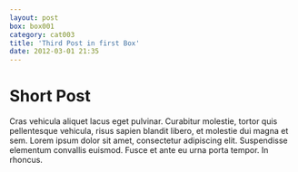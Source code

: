```yaml
---
layout: post
box: box001
category: cat003
title: 'Third Post in first Box'
date: 2012-03-01 21:35
---
```

# Short Post

Cras vehicula aliquet lacus eget pulvinar. Curabitur molestie, tortor quis pellentesque vehicula, risus sapien blandit libero, et molestie dui magna et sem. Lorem ipsum dolor sit amet, consectetur adipiscing elit. Suspendisse elementum convallis euismod. Fusce et ante eu urna porta tempor. In rhoncus.